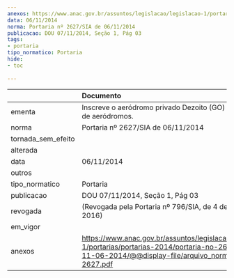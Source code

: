 ```yaml
---
anexos: https://www.anac.gov.br/assuntos/legislacao/legislacao-1/portarias/portarias-2014/portaria-no-2627-sia-de-11-06-2014/@@display-file/arquivo_norma/PA2014-2627.pdf
data: 06/11/2014
norma: Portaria nº 2627/SIA de 06/11/2014
publicacao: DOU 07/11/2014, Seção 1, Pág 03
tags:
- portaria
tipo_normatico: Portaria
hide: 
- toc 
 
---
```


|                    | Documento                                                                                                                                                         |
|:-------------------|:------------------------------------------------------------------------------------------------------------------------------------------------------------------|
| ementa             | Inscreve o aeródromo privado Dezoito (GO) no cadastro de aeródromos.                                                                                              |
| norma              | Portaria nº 2627/SIA de 06/11/2014                                                                                                                                |
| tornada_sem_efeito |                                                                                                                                                                   |
| alterada           |                                                                                                                                                                   |
| data               | 06/11/2014                                                                                                                                                        |
| outros             |                                                                                                                                                                   |
| tipo_normatico     | Portaria                                                                                                                                                          |
| publicacao         | DOU 07/11/2014, Seção 1, Pág 03                                                                                                                                   |
| revogada           | (Revogada pela Portaria nº 796/SIA, de 4 de abril de 2016)                                                                                                        |
| em_vigor           |                                                                                                                                                                   |
| anexos             | https://www.anac.gov.br/assuntos/legislacao/legislacao-1/portarias/portarias-2014/portaria-no-2627-sia-de-11-06-2014/@@display-file/arquivo_norma/PA2014-2627.pdf |